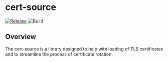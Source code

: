 # cert-source

[![Release](https://img.shields.io/github/v/release/grepplabs/cert-source?sort=semver)](https://github.com/grepplabs/cert-source/releases)
![Build](https://github.com/grepplabs/cert-source/workflows/tests/badge.svg)

## Overview

The cert-source is a library designed to help with loading of TLS certificates and to streamline the process of
certificate rotation.
